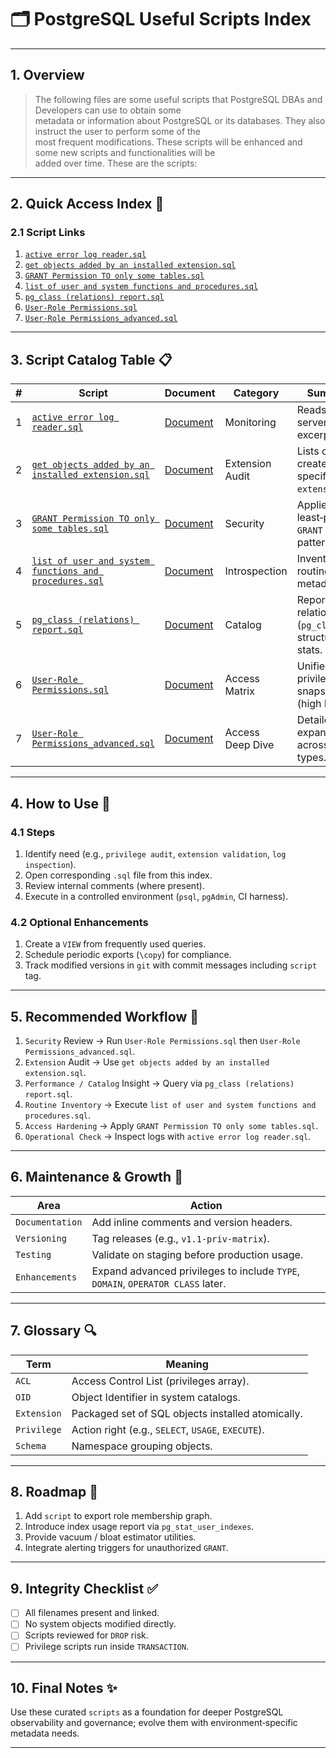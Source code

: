 # 🗂️ PostgreSQL Useful Scripts Index

---

## 1. Overview

> The following files are some useful scripts that PostgreSQL DBAs and Developers can use to obtain some  
> metadata or information about PostgreSQL or its databases. They also instruct the user to perform some of the  
> most frequent modifications. These scripts will be enhanced and some new scripts and functionalities will be  
> added over time. These are the scripts:

---

## 2. Quick Access Index 🔗

### 2.1 Script Links

1. [`active error log reader.sql`](active%20error%20log%20reader.sql)  
2. [`get objects added by an installed extension.sql`](get%20objects%20added%20by%20an%20installed%20extension.sql)  
3. [`GRANT Permission TO only some tables.sql`](GRANT%20Permission%20TO%20only%20some%20tables.sql)  
4. [`list of user and system functions and procedures.sql`](list%20of%20user%20and%20system%20functions%20and%20procedures.sql)  
5. [`pg_class (relations) report.sql`](pg_class%20(relations)%20report.sql)  
6. [`User-Role Permissions.sql`](User-Role%20Permissions.sql)  
7. [`User-Role Permissions_advanced.sql`](User-Role%20Permissions_advanced.sql)  

---

## 3. Script Catalog Table 📋

| # | Script | Document | Category | Summary |
|---|--------|----------|----------|---------|
| 1 | [`active error log reader.sql`](active%20error%20log%20reader.sql) | [Document](active%20error%20log%20reader.md) | Monitoring | Reads active server log excerpts. |
| 2 | [`get objects added by an installed extension.sql`](get%20objects%20added%20by%20an%20installed%20extension.sql) | [Document](get%20objects%20added%20by%20an%20installed%20extension.md) | Extension Audit | Lists objects created by a specific `extension`. |
| 3 | [`GRANT Permission TO only some tables.sql`](GRANT%20Permission%20TO%20only%20some%20tables.sql) | [Document](GRANT%20Permission%20TO%20only%20some%20tables.md) | Security | Applies least‑privilege `GRANT` / `REVOKE` patterns. |
| 4 | [`list of user and system functions and procedures.sql`](list%20of%20user%20and%20system%20functions%20and%20procedures.sql) | [Document](list%20of%20user%20and%20system%20functions%20and%20procedures.md) | Introspection | Inventories all routines with metadata. |
| 5 | [`pg_class (relations) report.sql`](pg_class%20(relations)%20report.sql) | [Document](pg_class%20(relations)%20report.md) | Catalog | Reports relation (`pg_class`) structure and stats. |
| 6 | [`User-Role Permissions.sql`](User-Role%20Permissions.sql) | [Document](User-Role%20Permissions.md) | Access Matrix | Unified privilege snapshot (high level). |
| 7 | [`User-Role Permissions_advanced.sql`](User-Role%20Permissions_advanced.sql) | [Document](User-Role%20Permissions_advanced.md) | Access Deep Dive | Detailed ACL expansion across object types. |

---

## 4. How to Use 🚀

### 4.1 Steps

1. Identify need (e.g., `privilege audit`, `extension validation`, `log inspection`).
2. Open corresponding `.sql` file from this index.
3. Review internal comments (where present).
4. Execute in a controlled environment (`psql`, `pgAdmin`, CI harness).

### 4.2 Optional Enhancements

1. Create a `VIEW` from frequently used queries.  
2. Schedule periodic exports (`\copy`) for compliance.  
3. Track modified versions in `git` with commit messages including `script` tag.

---

## 5. Recommended Workflow 🧩

1. `Security` Review → Run `User-Role Permissions.sql` then `User-Role Permissions_advanced.sql`.  
2. `Extension` Audit → Use `get objects added by an installed extension.sql`.  
3. `Performance / Catalog` Insight → Query via `pg_class (relations) report.sql`.  
4. `Routine Inventory` → Execute `list of user and system functions and procedures.sql`.  
5. `Access Hardening` → Apply `GRANT Permission TO only some tables.sql`.  
6. `Operational Check` → Inspect logs with `active error log reader.sql`.

---

## 6. Maintenance & Growth 🌱

| Area | Action |
|------|--------|
| `Documentation` | Add inline comments and version headers. |
| `Versioning` | Tag releases (e.g., `v1.1-priv-matrix`). |
| `Testing` | Validate on staging before production usage. |
| `Enhancements` | Expand advanced privileges to include `TYPE`, `DOMAIN`, `OPERATOR CLASS` later. |

---

## 7. Glossary 🔍

| Term | Meaning |
|------|--------|
| `ACL` | Access Control List (privileges array). |
| `OID` | Object Identifier in system catalogs. |
| `Extension` | Packaged set of SQL objects installed atomically. |
| `Privilege` | Action right (e.g., `SELECT`, `USAGE`, `EXECUTE`). |
| `Schema` | Namespace grouping objects. |

---

## 8. Roadmap 🧭

1. Add `script` to export role membership graph.
2. Introduce index usage report via `pg_stat_user_indexes`.
3. Provide vacuum / bloat estimator utilities.
4. Integrate alerting triggers for unauthorized `GRANT`.

---

## 9. Integrity Checklist ✅

- [ ] All filenames present and linked.  
- [ ] No system objects modified directly.  
- [ ] Scripts reviewed for `DROP` risk.  
- [ ] Privilege scripts run inside `TRANSACTION`.  

---

## 10. Final Notes ✨

Use these curated `scripts` as a foundation for deeper PostgreSQL observability and governance; evolve them with environment‑specific metadata needs.

---